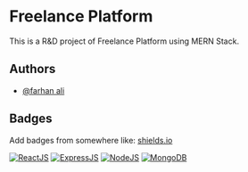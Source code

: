 
# Freelance Platform 

This is a R&D project of Freelance Platform using MERN Stack.


## Authors

- [@farhan ali](https://www.github.com/fareeboy12)


## Badges

Add badges from somewhere like: [shields.io](https://shields.io/)

[![ReactJS](https://img.shields.io/badge/React-20232A?style=for-the-badge&logo=react&logoColor=61DAFB)](https://react.dev/)
[![ExpressJS](https://img.shields.io/badge/Express%20js-000000?style=for-the-badge&logo=express&logoColor=white)](https://expressjs.com/)
[![NodeJS](https://img.shields.io/badge/Node%20js-339933?style=for-the-badge&logo=nodedotjs&logoColor=white)](https://nodejs.org/en)
[![MongoDB](https://img.shields.io/badge/MongoDB-4EA94B?style=for-the-badge&logo=mongodb&logoColor=white)](https://www.mongodb.com/)